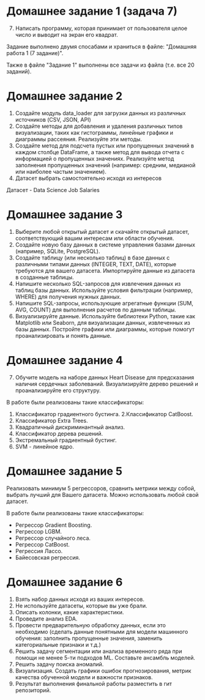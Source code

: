 # Домашнее задание 1 (задача 7)

7.	Написать программу, которая принимает от пользователя целое число и выводит на экран его квадрат.

Задание выполнено двумя спосабами и храниться в файле: "Домашняя работа 1 (7 задание)".

Также в файле "Задание 1" выполнены все задачи из файла (т.е. все 20 заданий).

# Домашнее задание 2 

1. Создайте модуль data_loader для загрузки данных из различных источников (CSV, JSON, API)
2. Создайте методы для добавления и удаления различных типов визуализации, таких как гистограммы, линейные графики и диаграммы рассеяния. Реализуйте эти методы. 
3. Создайте метод для подсчета пустых или пропущенных значений в каждом столбце DataFrame, а также метод для вывода отчета с информацией о пропущенных значениях. Реализуйте метод заполнения пропущенных значений (например: средним, медианой или наиболее частым значением).
4. Датасет выбрать самостоятельно исходя из интересов

Датасет - Data Science Job Salaries

# Домашнее задание 3 

1. Выберите любой открытый датасет и скачайте открытый датасет, соответствующий вашим интересам или области обучения.
2. Создайте новую базу данных в системе управления базами данных (например, SQLite, PostgreSQL).
3. Создайте таблицу (или несколько таблиц) в базе данных с различными типами данных (INTEGER, TEXT, DATE), которые требуются для вашего датасета. Импортируйте данные из датасета в созданные таблицы.
4. Напишите несколько SQL-запросов для извлечения данных из таблиц базы данных. Используйте условия фильтрации (например, WHERE) для получения нужных данных.
5. Напишите SQL-запросы, использующие агрегатные функции (SUM, AVG, COUNT) для выполнения расчетов по данным таблицы.
6. Визуализируйте данные. Используйте библиотеки Python, такие как Matplotlib или Seaborn, для визуализации данных, извлеченных из базы данных. Постройте графики или диаграммы, которые помогут проанализировать и понять данные.

# Домашнее задание 4

7.	Обучите модель на наборе данных Heart Disease для предсказания наличия сердечных заболеваний. Визуализируйте дерево решений и проанализируйте его структуру.

В работе были реализованы такие классификаторы:
1. Классификатор градиентного бустинга. 
2.Классификатор CatBoost. 
3. Классификатор Extra Trees. 
4. Квадратичный дискриминантный анализ. 	
5. Классификатор дерева решений. 
6. Экстремальный градиентный бустинг.
7. SVM - линейное ядро.

# Домашнее задание 5

Реализовать минимум 5 регрессоров, сравнить метрики между собой, выбрать лучший для Вашего датасета. Можно использовать любой свой датасет.

В работе были реализованы такие классификаторы:
- Регрессор Gradient Boosting.
- Регрессор LGBM.
- Регрессор случайного леса. 
- Регрессор CatBoost.
- Регрессия Лассо.	
- Байесовская регрессия.

# Домашнее задание 6

1.	Взять набор данных исходя из ваших интересов.
2.	Не используйте датасеты, которые вы уже брали.
3.	Описать колонки, какие характеристики.
4.	Проведите анализ EDA.
5.	Провести предварительную обработку данных, если это необходимо (сделать данные понятными для модели машинного обучения: заполнить пропущенные значения, заменить категориальные признаки и т.д.)
6.	Решить задачу сегментации или анализа временного ряда при помощи не менее 5-ти подходов ML. Составьте ансамбль моделей.
7.	Решить задачу поиска аномалий.
8.	Визуализация. Создать графики ошибок прогнозирования, метрик качества обученной модели и важности признаков.
9.	Результат выполнения финальной работы разместить в гит репозиторий.
